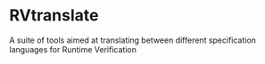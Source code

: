 # RVtranslate

A suite of tools aimed at translating between different specification languages for Runtime Verification
